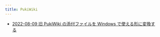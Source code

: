 ```yaml
---
title: PukiWiki
---
```



- [2022-08-09 旧 PukiWiki の添付ファイルを Windows で使える形に変換する](./../../../d/2022/08/09/旧_PukiWiki_の添付ファイルを_Windows_で使える形に変換する.md)




